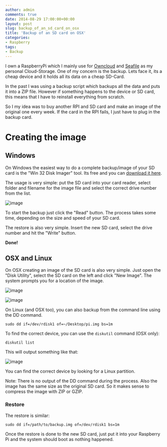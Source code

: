 ```yaml
---
author: admin
comments: true
date: 2014-08-29 17:00:00+00:00
layout: post
slug: backup_of_an_sd_card_on_osx
title: 'Backup of an SD card on OSX'
categories:
- Raspberry
tags:
- Backup
---
```



I own a RaspberryPi which I mainly use for [Owncloud](https://owncloud.org/) and [Seafile](http://seafile.com) as my personal Cloud-Storage. One of my concern is the backup. Lets face it, its a cheap device and it holds all its data on a cheap SD-Card.

In the past I was using a backup script which backups all the data and puts it into a ZIP file. However if something happens to the device or SD card, this means that I have to reinstall everything from scratch.

So I my idea was to buy another RPI and SD card and make an image of the original one every week. If the card in the RPI fails, I just have to plug in the backup card. 

# Creating the image

## Windows

On Windows the easiest way to do a complete backup/image of your SD card is the "Win 32 Disk Imager" tool. Its free and you can [download it here](http://sourceforge.net/projects/win32diskimager/).

The usage is very simple: put the SD card into your card reader, select folder and filename for the image file and select the correct drive number from the list.

![image](http://andydunkel.net/assets/uploads/2014/08/win_disk_imager.png)

To start the backup just click the "Read" button. The process takes some time, depending on the size and speed of your SD card.

The restore is also very simple. Insert the new SD card, select the drive number and hit the "Write" button.

**Done!**


## OSX and Linux

On OSX creating an image of the SD card is also very simple. Just open the "Disk Utility", select the SD card on the left and click "New Image". The system prompts you for a location of the image.

![image](http://andydunkel.net/assets/uploads/2014/08/backup_osx.png)

![image](http://andydunkel.net/assets/uploads/2014/08/sdcard1.png)

On Linux (and OSX too), you can also backup from the command line using the DD command.

	sudo dd if=/dev/rdisk1 of=~/Desktop/pi.img bs=1m
	
To find the correct device, you can use the <code>diskutil</code> command (OSX only):

	diskutil list
	
This will output something like that:

![image](http://andydunkel.net/assets/uploads/2014/08/backup_osx_1.png)

You can find the correct device by looking for a Linux partition.

Note: There is no output of the DD command during the process. Also the image has the same size as the original SD card. So it makes sense to compress the image with ZIP or GZIP.

### Restore

The restore is similar:

	sudo dd if=/path/to/backup.img of=/dev/rdisk1 bs=1m

Once the restore is done to the new SD card, just put it into your Raspberry Pi and the system should boot as nothing happened.


